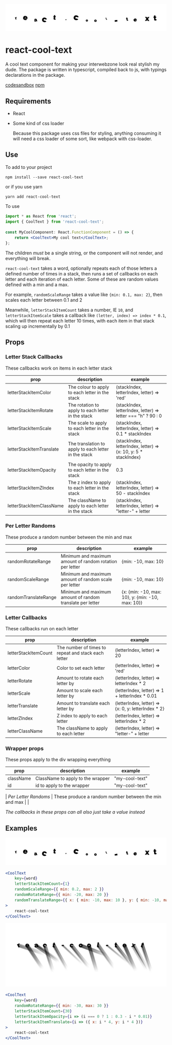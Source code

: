 ![example](./example.jpg)

# react-cool-text

A cool text component for making your interwebzone look real stylish my dude. The package is written in typescript, compiled back to js, with typings declarations in the package.

[codesandbox](https://codesandbox.io/s/weathered-cookies-10o2p)
[npm](https://www.npmjs.com/package/react-cool-text)

## Requirements

-   React
-   Some kind of css loader

    Because this package uses css files for styling, anything consuming it will need a css loader of some sort, like webpack with css-loader.

## Use

To add to your project

```
npm install --save react-cool-text
```

or if you use yarn

```
yarn add react-cool-text
```

To use

```jsx
import * as React from 'react';
import { CoolText } from 'react-cool-text';

const MyCoolComponent: React.FunctionComponent = () => {
    return <CoolText>My cool text</CoolText>;
};
```

The children _must_ be a single string, or the component will not render, and everything will break.

`react-cool-text` takes a word, optionally repeats each of those letters a defined number of times in a stack, then runs a set of callbacks on each letter and each iteration of each letter. Some of these are random values defined with a min and a max.

For example, `randomScaleRange` takes a value like `{min: 0.1, max: 2}`, then scales each letter between 0.1 and 2

Meanwhile, `letterStackItemCount` takes a number, IE `10`, and `letterStackItemScale` takes a callback like `(letter, index) => index * 0.1`, which will then repeat each letter 10 times, with each item in that stack scaling up incrementally by 0.1

## Props

### Letter Stack Callbacks

These callbacks work on items in each letter stack

| prop                     | description                                          | example                                                          |
| ------------------------ | ---------------------------------------------------- | ---------------------------------------------------------------- |
| letterStackItemColor     | The colour to apply to each letter in the stack      | (stackIndex, letterIndex, letter) => 'red'                       |
| letterStackItemRotate    | The rotation to apply to each letter in the stack    | (stackIndex, letterIndex, letter) => letter === "h" ? 90 : 0     |
| letterStackItemScale     | The scale to apply to each letter in the stack       | (stackIndex, letterIndex, letter) => 0.1 \* stackIndex           |
| letterStackItemTranslate | The translation to apply to each letter in the stack | (stackIndex, letterIndex, letter) => {x: 10, y: 5 \* stackIndex} |
| letterStackItemOpacity   | The opacity to apply to each letter in the stack     | 0.3                                                              |
| letterStackItemZIndex    | The z index to apply to each letter in the stack     | (stackIndex, letterIndex, letter) => 50 - stackIndex             |
| letterStackItemClassName | The className to apply to each letter in the stack   | (stackIndex, letterIndex, letter) => "letter-" + letter          |

### Per Letter Randoms

These produce a random number between the min and max

| prop                 | description                                               | example                                          |
| -------------------- | --------------------------------------------------------- | ------------------------------------------------ |
| randomRotateRange    | Minimum and maximum amount of random rotation per letter  | {min: -10, max: 10}                              |
| randomScaleRange     | Minimum and maximum amount of random scale per letter     | {min: -10, max: 10}                              |
| randomTranslateRange | Minimum and maximum amount of random translate per letter | {x: {min: -10, max: 10}, y: {min: -10, max: 10}} |

### Letter Callbacks

These callbacks run on each letter

| prop                 | description                                         | example                                              |
| -------------------- | --------------------------------------------------- | ---------------------------------------------------- |
| letterStackItemCount | The number of times to repeat and stack each letter | (letterIndex, letter) => 20                          |
| letterColor          | Color to set each letter                            | (letterIndex, letter) => 'red'                       |
| letterRotate         | Amount to rotate each letter by                     | (letterIndex, letter) => letterIndex \* 2            |
| letterScale          | Amount to scale each letter by                      | (letterIndex, letter) => 1 + letterIndex \* 0.01     |
| letterTranslate      | Amount to translate each letter by                  | (letterIndex, letter) => {x: 0, y: letterIndex \* 2} |
| letterZIndex         | Z index to apply to each letter                     | (letterIndex, letter) => letterIndex \* 2            |
| letterClassName      | The className to apply to each letter               | (letterIndex, letter) => "letter-" + letter          |

### Wrapper props

These props apply to the div wrapping everything

| prop      | description                       | example        |
| --------- | --------------------------------- | -------------- |
| className | ClassName to apply to the wrapper | "my-cool-text" |
| id        | id to apply to the wrapper        | "my-cool-text" |

| _Per Letter Randoms_ | These produce a random number between the min and max | |

_The callbacks in these props can all also just take a value instead_

## Examples

![example](./example.jpg)

```jsx
<CoolText
    key={word}
    letterStackItemCount={1}
    randomScaleRange={{ min: 0.2, max: 2 }}
    randomRotateRange={{ min: -20, max: 20 }}
    randomTranslateRange={{ x: { min: -10, max: 10 }, y: { min: -10, max: 10 } }}
>
    react-cool-text
</CoolText>
```

![example](./example2.jpg)

```jsx
<CoolText
    key={word}
    randomRotateRange={{ min: -30, max: 30 }}
    letterStackItemCount={30}
    letterStackItemOpacity={i => (i === 0 ? 1 : 0.3 - i * 0.01)}
    letterStackItemTranslate={i => ({ x: i * 4, y: i * 4 })}
>
    react-cool-text
</CoolText>
```
